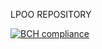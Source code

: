 LPOO REPOSITORY

[![BCH compliance](https://bettercodehub.com/edge/badge/TiagoJoseMagalhaes/LPOO1617_T5G4?token=2599360d9ec3b850fd8e80383b4d93a7224027a1)](https://bettercodehub.com/)
